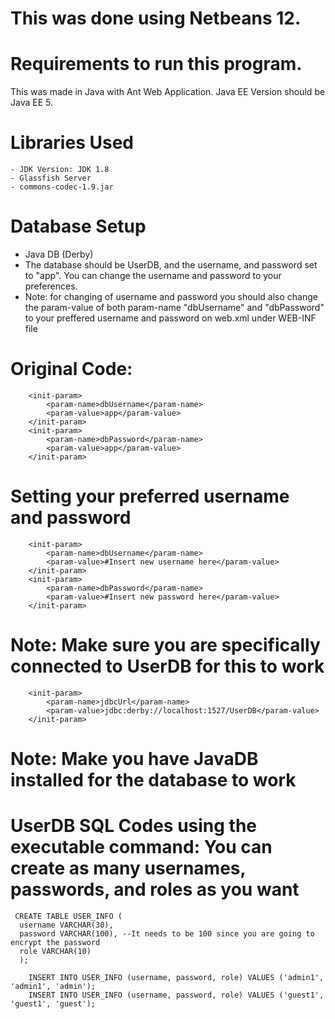 # This was done using Netbeans 12. 
# Requirements to run this program.
 This was made in Java with Ant Web Application.
 Java EE Version should be Java EE 5.
# Libraries Used
    - JDK Version: JDK 1.8
    - Glassfish Server
    - commons-codec-1.9.jar
    
# Database Setup
   - Java DB (Derby)
   - The database should be UserDB, and the username, and password set to "app". You can change the username and password to your preferences.
   - Note: for changing of username and password you should also change the param-value of both param-name "dbUsername" and "dbPassword" to your preffered username and password on web.xml under WEB-INF file

# Original Code:
        <init-param>
            <param-name>dbUsername</param-name>
            <param-value>app</param-value>
        </init-param>
        <init-param>
            <param-name>dbPassword</param-name>
            <param-value>app</param-value>
        </init-param>
# Setting your preferred username and password
        <init-param>
            <param-name>dbUsername</param-name>
            <param-value>#Insert new username here</param-value>
        </init-param>
        <init-param>
            <param-name>dbPassword</param-name>
            <param-value>#Insert new password here</param-value>
        </init-param>

# Note: Make sure you are specifically connected to UserDB for this to work
        <init-param>
            <param-name>jdbcUrl</param-name>
            <param-value>jdbc:derby://localhost:1527/UserDB</param-value>
        </init-param>
        
# Note: Make you have JavaDB installed for the database to work
# UserDB SQL Codes using the executable command: You can create as many usernames, passwords, and roles as you want
     CREATE TABLE USER_INFO (
      username VARCHAR(30),
      password VARCHAR(100), --It needs to be 100 since you are going to encrypt the password 
      role VARCHAR(10)
      );

        INSERT INTO USER_INFO (username, password, role) VALUES ('admin1', 'admin1', 'admin');
        INSERT INTO USER_INFO (username, password, role) VALUES ('guest1', 'guest1', 'guest');
        
